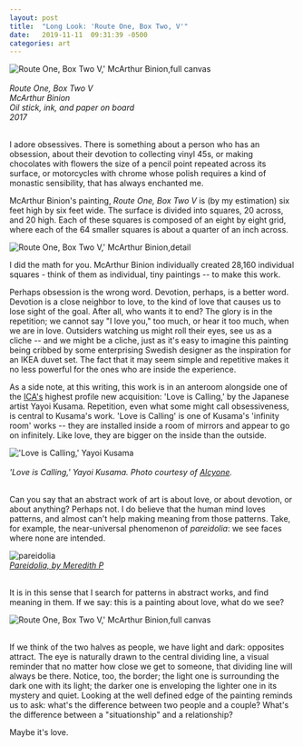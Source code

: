 ```yaml
---
layout: post
title:  "Long Look: 'Route One, Box Two, V'"
date:   2019-11-11  09:31:39 -0500
categories: art
---
```

![Route One, Box Two V,' McArthur Binion,full canvas](https://live.staticflickr.com/65535/49038477913_dcddfe35e6_z.jpg)<br><br>
<i>Route One, Box Two V<br>
McArthur Binion<br>
Oil stick, ink, and paper on board<br>
2017<br></i><br>

I adore obsessives. There is something about a person who has an obsession, about their devotion to collecting vinyl 45s, or making chocolates with flowers the size of a pencil point repeated across its surface, or motorcycles with chrome whose polish requires a kind of monastic sensibility, that has always enchanted me.

McArthur Binion's painting, <i>Route One, Box Two V</i> is (by my estimation) six feet high by six feet wide. The surface is divided into squares, 20 across, and 20 high. Each of these squares is composed of an eight by eight grid, where each of the 64 smaller squares is about a quarter of an inch across.

![Route One, Box Two V,' McArthur Binion,detail ](https://live.staticflickr.com/65535/49039170822_f65a1dd100_z.jpg)

I did the math for you. McArthur Binion individually created 28,160 individual squares - think of them as individual, tiny paintings -- to make this work.

Perhaps obsession is the wrong word. Devotion, perhaps, is a better word. Devotion is a close neighbor to love, to the kind of love that causes us to lose sight of the goal. After all, who wants it to end? The glory is in the repetition; we cannot say "I love you," too much, or hear it too much, when we are in love. Outsiders watching us might roll their eyes, see us as a cliche -- and we might be a cliche, just as it's easy to imagine this painting being cribbed by some enterprising Swedish designer as the inspiration for an IKEA duvet set. The fact that it may seem simple and repetitive makes it no less powerful for the ones who are inside the experience.

As a side note, at this writing, this work is in an anteroom alongside one of the [ICA's](http://icaboston.org) highest profile new acquisition: 'Love is Calling,' by the Japanese artist Yayoi Kusama. Repetition, even what some might call obsessiveness, is central to Kusama's work. 'Love is Calling' is one of Kusama's 'infinity room' works -- they are installed inside a room of mirrors and appear to go on infinitely. Like love, they are bigger on the inside than the outside.

!['Love is Calling,' Yayoi Kusama](https://live.staticflickr.com/5529/9358572587_2628c957c0_z.jpg)<br><br>
<i>'Love is Calling,' Yayoi Kusama. Photo courtesy of [Alcyone](https://www.flickr.com/photos/alcyoneathcx/9358572587/in/photolist-ffZ8zM-ffZ7Sa-Jz6gAh-eMNf9d/).</i><br><br>

Can you say that an abstract work of art is about love, or about devotion, or about anything? Perhaps not. I do believe that the human mind loves patterns, and almost can't help making meaning from those patterns. Take, for example, the near-universal phenomenon of <i>pareidolia</i>: we see faces where none are intended.<br>

![pareidolia](https://live.staticflickr.com/5079/7067753695_cb9cbba7d6_z.jpg)<br><i>[Pareidolia, by Meredith P](https://www.flickr.com/photos/meredith/7067753695/in/photolist-VgvNgF-bLy5Wk-nR9RH5-2hedHKh-2h4kqRb-U1hgB7-2g9oVrK-2gLJsUX-2hgczc5-weVgB9-24LTg6F-6F1nLg-2heFcDF-2g23zLE-2hA8isd-TYDGPG-3cM1vD-rYMP2-fEyC9S-UGg4uE-W8LmzR-RLbTdH-U3SWRt-VhzieP-8dkfgx-2hgsW32-2hzkeDN-2ab4Amy-2bHWkT3-2cVbe1F-izhMno-29dxYWL-q8nC8e-pW6qZp-eHmkvs-2g224LT-eADpU5-UGg4g3-2gKS9Zi-Vd7rGu-eAyNSx-eABVHC-ePiV43-fEywaL-V47NzR-2bDsQG5-2amyzUo-2evJq7M-2eGWt1G-KFFQRd)</i><br><br>

It is in this sense that I search for patterns in abstract works, and find meaning in them. If we say: this is a painting about love, what do we see?

![Route One, Box Two V,' McArthur Binion,full canvas](https://live.staticflickr.com/65535/49038477913_dcddfe35e6_z.jpg)<br><br>

If we think of the two halves as people, we have light and dark: opposites attract. The eye is naturally drawn to the central dividing line, a visual reminder that no matter how close we get to someone, that dividing line will always be there. Notice, too, the border; the light one is surrounding the dark one with its light; the darker one is enveloping the lighter one in its mystery and quiet. Looking at the well defined edge of the painting reminds us to ask: what's the difference between two people and a couple? What's the difference between a "situationship" and a relationship?

Maybe it's love.
